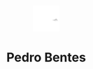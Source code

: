 <p align="center">
    <img height="60px" width="60px" src="/Touchmark.svg" />
    <h1 align="center">Pedro Bentes</h1>
</p>
<!--
**PedroBentesIO/PedroBentesIO** is a ✨ _special_ ✨ repository because its `README.md` (this file) appears on your GitHub profile.

Here are some ideas to get you started:

- 🔭 I’m currently working on ...
- 🌱 I’m currently learning ...
- 👯 I’m looking to collaborate on ...
- 🤔 I’m looking for help with ...
- 💬 Ask me about ...
- 📫 How to reach me: ...
- 😄 Pronouns: ...
- ⚡ Fun fact: ...
-->
